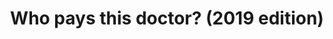 ---
hackday: 22-london
links:
  code:
  - https://github.com/who-pays-your-doctor/whopaysthisdoctor.org
  presentation: http://wptd.herokuapp.com/
  website: https://whopaysthatdoctor.herokuapp.com
summary: improvements to a voluntary register of doctors interests (www.whopaysthisdoctor.org)
team:
- David Pratt
- '@drcjar'
- '@fredkingham'
- Fiona Grimm
- '@GermainSouquet'
- Mike Thompson
- Oliver Cole
thumbnail: who_pays_this_doctor_(2019).jpg
title: Who pays this doctor? (2019 edition)
---